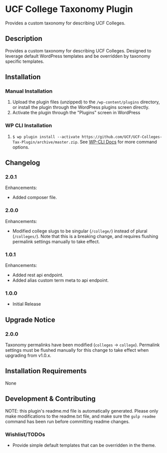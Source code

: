 # UCF College Taxonomy Plugin #

Provides a custom taxonomy for describing UCF Colleges.


## Description ##

Provides a custom taxonomy for describing UCF Colleges. Designed to leverage default WordPress templates and be overridden by taxonomy specific templates.


## Installation ##

### Manual Installation ###
1. Upload the plugin files (unzipped) to the `/wp-content/plugins` directory, or install the plugin through the WordPress plugins screen directly.
2. Activate the plugin through the "Plugins" screen in WordPress

### WP CLI Installation ###
1. `$ wp plugin install --activate https://github.com/UCF/UCF-Colleges-Tax-Plugin/archive/master.zip`.  See [WP-CLI Docs](http://wp-cli.org/commands/plugin/install/) for more command options.


## Changelog ##

### 2.0.1 ###
Enhancements:
* Added composer file.

### 2.0.0 ###
Enhancements:
* Modified college slugs to be singular (`/college/`) instead of plural (`/colleges/`).  Note that this is a breaking change, and requires flushing permalink settings manually to take effect.

### 1.0.1 ###
Enhancements:
* Added rest api endpoint.
* Added alias custom term meta to api endpoint.

### 1.0.0 ###
* Initial Release

## Upgrade Notice ##

### 2.0.0 ###
Taxonomy permalinks have been modified (`colleges` -> `college`).  Permalink settings must be flushed manually for this change to take effect when upgrading from v1.0.x.


## Installation Requirements ##

None


## Development & Contributing ##

NOTE: this plugin's readme.md file is automatically generated.  Please only make modifications to the readme.txt file, and make sure the `gulp readme` command has been run before committing readme changes.

### Wishlist/TODOs ###
* Provide simple default templates that can be overridden in the theme.
